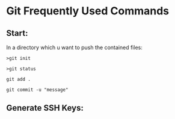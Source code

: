 Git Frequently Used Commands
============================

## Start:

In a directory which u want to push the contained files:

  `>git init`
  
  `>git status`
  
  `git add .`
  
  `git commit -u "message"`
  
## Generate SSH Keys:

